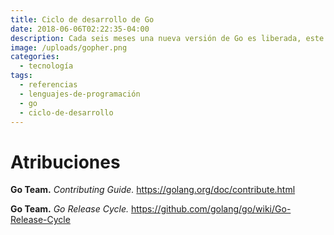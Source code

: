 ```yaml
---
title: Ciclo de desarrollo de Go
date: 2018-06-06T02:22:35-04:00
description: Cada seis meses una nueva versión de Go es liberada, este esquema tiene ciertas reglas que explico aquí.
image: /uploads/gopher.png
categories:
  - tecnología
tags:
  - referencias
  - lenguajes-de-programación
  - go
  - ciclo-de-desarrollo
---
```


# Atribuciones

**Go Team.** *Contributing Guide.* <https://golang.org/doc/contribute.html>

**Go Team.** *Go Release Cycle.* <https://github.com/golang/go/wiki/Go-Release-Cycle>

